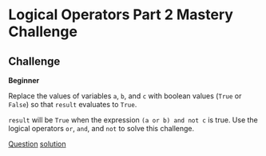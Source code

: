 # Logical Operators Part 2 Mastery Challenge

## Challenge

**Beginner**  

Replace the values of variables `a`, `b`, and `c` with boolean values (`True` or `False`) so that `result` evaluates to `True`.

`result` will be `True` when the expression `(a or b) and not c` is true. Use the logical operators `or`, `and`, and `not` to solve this challenge.

[Question](q.py) [solution](solution.py)